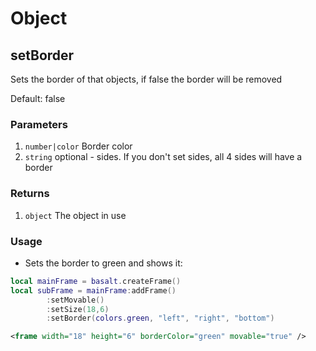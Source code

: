 # Object

## setBorder

Sets the border of that objects, if false the border will be removed

Default: false

### Parameters

1. `number|color` Border color
2. `string` optional - sides. If you don't set sides, all 4 sides will have a border

### Returns

1. `object` The object in use

### Usage

* Sets the border to green and shows it:

```lua
local mainFrame = basalt.createFrame()
local subFrame = mainFrame:addFrame()
        :setMovable()
        :setSize(18,6)
        :setBorder(colors.green, "left", "right", "bottom")
```

```xml
<frame width="18" height="6" borderColor="green" movable="true" />
```
